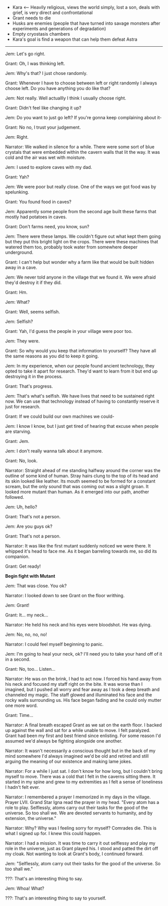 - Kara <-- Heavily religious, views the world simply, lost a son, deals with grief, is very direct and confrontational
- Grant needs to die
- Husks are enemies (people that have turned into savage monsters after experiments and generations of degradation)
- Empty cryostasis chambers
- Kara's goal is find a weapon that can help them defeat Astra

-----

Jem: Let's go right.

Grant: Oh, I was thinking left.

Jem: Why's that? I just chose randomly.

Grant: Whenever I have to choose between left or right randomly I always choose left. Do you have anything you do like that?

Jem: Not really. Well actuallly I think I usually choose right.

Grant: Didn't feel like changing it up?

Jem: Do you want to just go left? If you're gonna keep complaining about it-

Grant: No no, I trust your judgement.

Jem: Right.

Narrator: We walked in silence for a while. There were some sort of blue crystals that were embedded within the cavern walls that lit the way. It was cold and the air was wet with moisture.

Jem: I used to explore caves with my dad.

Grant: Yah?

Jem: We were poor but really close. One of the ways we got food was by spelunking.

Grant: You found food in caves?

Jem: Apparently some people from the second age built these farms that mostly had potatoes in caves.

Grant: Don't farms need, you know, sun?

Jem: There were these lamps. We couldn't figure out what kept them going but they put this bright light on the crops. There were these machines that watered them too, probably took water from somewhere deeper underground.

Grant: I can't help but wonder why a farm like that would be built hidden away in a cave.

Jem: We never told anyone in the village that we found it. We were afraid they'd destroy it if they did.

Grant: Hm.

Jem: What?

Grant: Well, seems selfish.

Jem: Selfish?

Grant: Yah, I'd guess the people in your village were poor too.

Jem: They were.

Grant: So why would you keep that information to yourself? They have all the same reasons as you did to keep it going.

Jem: In my experience, when our people found ancient technology, they opted to take it apart for research. They'd want to learn from it but end up destroying it in the process.

Grant: That's progress.

Jem: That's what's selfish. We have lives that need to be sustained right now. We can use that technology instead of having to constantly reserve it just for research.

Grant: If we could build our own machines we could-

Jem: I know I know, but I just get tired of hearing that excuse when people are starving.

Grant: Jem.

Jem: I don't really wanna talk about it anymore.

Grant: No, look.

Narrator: Straight ahead of me standing halfway around the corner was the outline of some kind of human. Stray hairs clung to the top of its head and its skin looked like leather. Its mouth seemed to be formed for a constant scream, but the only sound that was coming out was a slight groan. It looked more mutant than human. As it emerged into our path, another followed.

Jem: Uh, hello?

Grant: That's not a person.

Jem: Are you guys ok?

Grant: That's not a person.

Narrator: It was like the first mutant suddenly noticed we were there. It whipped it's head to face me. As it began barreling towards me, so did its companion.

Grant: Get ready!

**Begin fight with Mutant**

Jem: That was close. You ok?

Narrator: I looked down to see Grant on the floor writhing.

Jem: Grant!

Grant: It... my neck...

Narrator: He held his neck and his eyes were bloodshot. He was dying.

Jem: No, no, no, no!

Narrator: I could feel myself beginning to panic.

Jem: I'm going to heal your neck, ok? I'll need you to take your hand off of it in a second.

Grant: No, too... Listen...

Narrator: He was on the brink, I had to act now. I forced his hand away from his neck and focused my staff right on the bite. It was worse than I imagined, but I pushed all worry and fear away as I took a deep breath and channeled my magic. The staff glowed and illuminated his face and the rocky walls surrounding us. His face began fading and he could only mutter one more word.

Grant: Time...

Narrator: A final breath escaped Grant as we sat on the earth floor. I backed up against the wall and sat for a while unable to move. I felt paralyzed. Grant had been my first and best friend since enlisting. For some reason I'd assumed we'd always be fighting alongside one another.

Narrator: It wasn't necessarily a conscious thought but in the back of my mind somewhere I'd always imagined we'd be old and retired and still arguing the meaning of our existence and making lame jokes.

Narrator: For a while I just sat. I don't know for how long, but I couldn't bring myself to move. There was a cold that I felt in the caverns sitting there. It started in my spine and grew to my extremities as I felt a sense of loneliness I hadn't felt ever.

Narrator: I remembered a prayer I memorized in my days in the village. Prayer LVII. Grand Star Igna read the prayer in my head. "Every atom has a role to play. Selflessly, atoms carry out their tasks for the good of the universe. So too shall we. We are devoted servants to humanity, and by extension, the universe."

Narrator: Why? Why was I feeling sorry for myself? Comrades die. This is what I signed up for. I knew this could happen.

Narrator: I had a mission. It was time to carry it out selflessy and play my role in the universe, just as Grant played his. I stood and patted the dirt off my cloak. Not wanting to look at Grant's body, I continued forward.

Jem: "Selflessly, atom carry out their tasks for the good of the universe. So too shall we."

???: That's an interesting thing to say.

Jem: Whoa! What?

???: That's an interesting thing to say to yourself. 